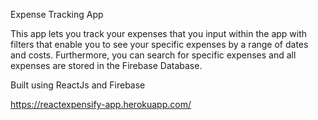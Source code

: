 Expense Tracking App

This app lets you track your expenses that you input within the app with filters that enable you to see your specific expenses by a range of dates and costs.
Furthermore, you can search for specific expenses and all expenses are stored in the Firebase Database.

Built using ReactJs and Firebase

https://reactexpensify-app.herokuapp.com/
